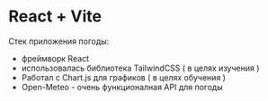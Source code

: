# React + Vite
Стек приложения погоды:
- фреймворк React
- использовалась библиотека TailwindCSS ( в целях изучения )
- Работал с  Chart.js для графиков ( в целях обучения )
- Open-Meteo - очень функционалная API для погоды

